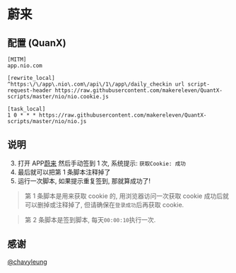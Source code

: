 # 蔚来
## 配置 (QuanX)

```properties
[MITM]
app.nio.com

[rewrite_local]
^https:\/\/app\.nio\.com\/api\/1\/app\/daily_checkin url script-request-header https://raw.githubusercontent.com/makereleven/QuantX-scripts/master/nio/nio.cookie.js

[task_local]
1 0 * * * https://raw.githubusercontent.com/makereleven/QuantX-scripts/master/nio/nio.js
```

## 说明

3. 打开 APP[蔚来](https://apps.apple.com/cn/app/%E8%94%9A%E6%9D%A5/id1116095987) 然后手动签到 1 次, 系统提示: `获取Cookie: 成功`
4. 最后就可以把第 1 条脚本注释掉了
5. 运行一次脚本, 如果提示重复签到, 那就算成功了!

> 第 1 条脚本是用来获取 cookie 的, 用浏览器访问一次获取 cookie 成功后就可以删掉或注释掉了, 但请确保在`登录成功`后再获取 cookie.

> 第 2 条脚本是签到脚本, 每天`00:00:10`执行一次.

## 感谢

[@chavyleung](https://github.com/chavyleung)